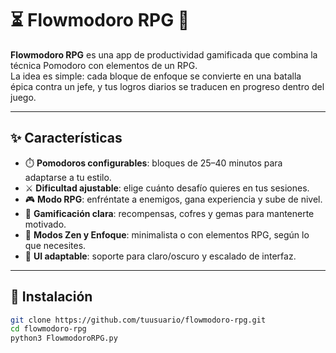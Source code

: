 # ⏳ Flowmodoro RPG 🐉

**Flowmodoro RPG** es una app de productividad gamificada que combina la técnica Pomodoro con elementos de un RPG.  
La idea es simple: cada bloque de enfoque se convierte en una batalla épica contra un jefe, y tus logros diarios se traducen en progreso dentro del juego.  

---

## ✨ Características
- ⏱️ **Pomodoros configurables**: bloques de 25–40 minutos para adaptarse a tu estilo.  
- ⚔️ **Dificultad ajustable**: elige cuánto desafío quieres en tus sesiones.  
- 🎮 **Modo RPG**: enfréntate a enemigos, gana experiencia y sube de nivel.  
- 💎 **Gamificación clara**: recompensas, cofres y gemas para mantenerte motivado.  
- 🌙 **Modos Zen y Enfoque**: minimalista o con elementos RPG, según lo que necesites.  
- 🎨 **UI adaptable**: soporte para claro/oscuro y escalado de interfaz.  

---

## 🚀 Instalación
```bash
git clone https://github.com/tuusuario/flowmodoro-rpg.git
cd flowmodoro-rpg
python3 FlowmodoroRPG.py
